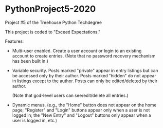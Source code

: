 # PythonProject5-2020
 Project #5 of the Treehouse Python Techdegree

This project is coded to "Exceed Expectations."

Features:

* Multi-user enabled. Create a user account or login to an existing account
to create entries. (Note that no password recovery mechanism has been built in.)

* Variable security.  Posts marked "private" appear in entry listings but can 
be accessed only by their author.  Posts marked "hidden" do not appear in 
listings except to the author.  Posts can only be edited/deleted by their 
author.

   (Note that god-level users can see/edit/delete all entries.)
 
* Dynamic menus.  (e.g., the "Home" button does not appear on the home page; 
"Register" and "Login" buttons appear only when a user is not logged in; the 
"New Entry" and "Logout" buttons only appear when a user is logged in, etc.)
